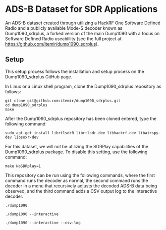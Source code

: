# ADS-B Dataset for SDR Applications

An ADS-B dataset created through utilizing a HackRF One Software Defined Radio and a publicly available Mode-S decoder known as Dump1090_sdrplus, a forked version of the main Dump1090 with a focus on Software Defined Radio useablility (see the full project at https://github.com/itemir/dump1090_sdrplus).

## Setup

This setup process follows the installation and setup process on the Dump1090_sdrplus GitHub page.

In Linux or a Linux shell program, clone the Dump1090_sdrplus repository as follows:

```
git clone git@github.com:itemir/dump1090_sdrplus.git
cd dump1090_sdrplus
make
```

After the Dump1090_sdrplus repository has been cloned entered, type the following command:

```
sudo apt-get install librtlsdr0 librtlsdr-dev libhackrf-dev libairspy-dev libsoxr-dev
```

For this dataset, we will not be utilizing the SDRPlay capabilities of the Dump1090_sdrplus package. To disable this setting, use the following command:

```
make NoSDRplay=1
```

This repository can be run using the following commands, where the first command runs the decoder as normal, the second command runs the decoder in a menu that recursively adjusts the decoded ADS-B data being observed, and the third command adds a CSV output log to the interactive decoder.

```
./dump1090

./dump1090 --interactive

./dump1090 --interactive --csv-log
```
